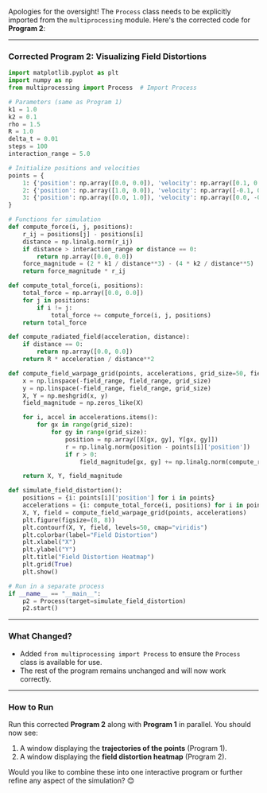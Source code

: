 Apologies for the oversight! The `Process` class needs to be explicitly imported from the `multiprocessing` module. Here's the corrected code for **Program 2**:

---

### **Corrected Program 2: Visualizing Field Distortions**

```python
import matplotlib.pyplot as plt
import numpy as np
from multiprocessing import Process  # Import Process

# Parameters (same as Program 1)
k1 = 1.0
k2 = 0.1
rho = 1.5
R = 1.0
delta_t = 0.01
steps = 100
interaction_range = 5.0

# Initialize positions and velocities
points = {
    1: {'position': np.array([0.0, 0.0]), 'velocity': np.array([0.1, 0.2])},
    2: {'position': np.array([1.0, 0.0]), 'velocity': np.array([-0.1, 0.1])},
    3: {'position': np.array([0.0, 1.0]), 'velocity': np.array([0.0, -0.1])},
}

# Functions for simulation
def compute_force(i, j, positions):
    r_ij = positions[j] - positions[i]
    distance = np.linalg.norm(r_ij)
    if distance > interaction_range or distance == 0:
        return np.array([0.0, 0.0])
    force_magnitude = (2 * k1 / distance**3) - (4 * k2 / distance**5)
    return force_magnitude * r_ij

def compute_total_force(i, positions):
    total_force = np.array([0.0, 0.0])
    for j in positions:
        if i != j:
            total_force += compute_force(i, j, positions)
    return total_force

def compute_radiated_field(acceleration, distance):
    if distance == 0:
        return np.array([0.0, 0.0])
    return R * acceleration / distance**2

def compute_field_warpage_grid(points, accelerations, grid_size=50, field_range=2.0):
    x = np.linspace(-field_range, field_range, grid_size)
    y = np.linspace(-field_range, field_range, grid_size)
    X, Y = np.meshgrid(x, y)
    field_magnitude = np.zeros_like(X)

    for i, accel in accelerations.items():
        for gx in range(grid_size):
            for gy in range(grid_size):
                position = np.array([X[gx, gy], Y[gx, gy]])
                r = np.linalg.norm(position - points[i]['position'])
                if r > 0:
                    field_magnitude[gx, gy] += np.linalg.norm(compute_radiated_field(accel, r))

    return X, Y, field_magnitude

def simulate_field_distortion():
    positions = {i: points[i]['position'] for i in points}
    accelerations = {i: compute_total_force(i, positions) for i in points}
    X, Y, field = compute_field_warpage_grid(points, accelerations)
    plt.figure(figsize=(8, 8))
    plt.contourf(X, Y, field, levels=50, cmap="viridis")
    plt.colorbar(label="Field Distortion")
    plt.xlabel("X")
    plt.ylabel("Y")
    plt.title("Field Distortion Heatmap")
    plt.grid(True)
    plt.show()

# Run in a separate process
if __name__ == "__main__":
    p2 = Process(target=simulate_field_distortion)
    p2.start()
```

---

### **What Changed?**
- Added `from multiprocessing import Process` to ensure the `Process` class is available for use.
- The rest of the program remains unchanged and will now work correctly.

---

### **How to Run**
Run this corrected **Program 2** along with **Program 1** in parallel. You should now see:
1. A window displaying the **trajectories of the points** (Program 1).
2. A window displaying the **field distortion heatmap** (Program 2).

Would you like to combine these into one interactive program or further refine any aspect of the simulation? 😊

